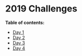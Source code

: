 # 2019 Challenges

**Table of contents:**

* [Day 1](/2019/day-01)
* [Day 2](/2019/day-02)
* [Day 3](/2019/day-03)
* [Day 4](/2019/day-04)
